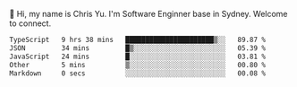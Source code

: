 👋 Hi, my name is Chris Yu. I'm Software Enginner base in Sydney. Welcome to connect.

<!--START_SECTION:waka-->

```txt
TypeScript   9 hrs 38 mins   ██████████████████████▒░░   89.87 %
JSON         34 mins         █▒░░░░░░░░░░░░░░░░░░░░░░░   05.39 %
JavaScript   24 mins         █░░░░░░░░░░░░░░░░░░░░░░░░   03.81 %
Other        5 mins          ▒░░░░░░░░░░░░░░░░░░░░░░░░   00.80 %
Markdown     0 secs          ░░░░░░░░░░░░░░░░░░░░░░░░░   00.08 %
```

<!--END_SECTION:waka-->
